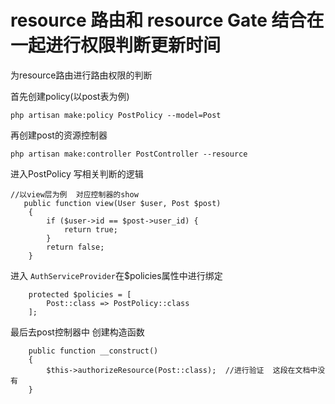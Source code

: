 #  resource 路由和 resource Gate 结合在一起进行权限判断更新时间

为resource路由进行路由权限的判断

首先创建policy(以post表为例)

```
php artisan make:policy PostPolicy --model=Post
```

再创建post的资源控制器

```
php artisan make:controller PostController --resource
```

进入PostPolicy 写相关判断的逻辑 

```
//以view层为例  对应控制器的show  
   public function view(User $user, Post $post)
    {
        if ($user->id == $post->user_id) {
            return true;
        }
        return false;
    }
```

进入 `AuthServiceProvider`在$policies属性中进行绑定

```
    protected $policies = [
        Post::class => PostPolicy::class
    ];
```

最后去post控制器中 创建构造函数

```
    public function __construct()
    {
        $this->authorizeResource(Post::class);  //进行验证  这段在文档中没有
    }
```

